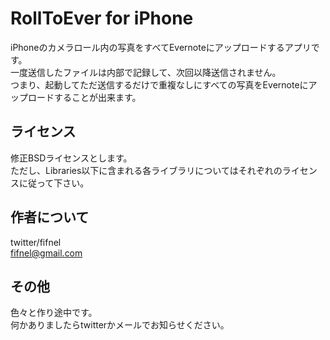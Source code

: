 RollToEver for iPhone
============
iPhoneのカメラロール内の写真をすべてEvernoteにアップロードするアプリです。  
一度送信したファイルは内部で記録して、次回以降送信されません。  
つまり、起動してただ送信するだけで重複なしにすべての写真をEvernoteにアップロードすることが出来ます。

ライセンス
------------
修正BSDライセンスとします。  
ただし、Libraries以下に含まれる各ライブラリについてはそれぞれのライセンスに従って下さい。

作者について
------------
twitter/fifnel  
fifnel@gmail.com

その他
------------
色々と作り途中です。  
何かありましたらtwitterかメールでお知らせください。
